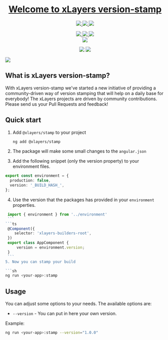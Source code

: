 <h1 align="center">
  <a href="https://xlayers.app">Welcome to xLayers version-stamp</a>
</h1>

<p align="center" >
  
 <a href="https://xlayers.app">
    <img src="https://img.shields.io/website-up-down-ff69b4-ff69b4/http/shields.io.svg?label=xlayers.app"/>
  </a>

 <a href="https://xlayers.dev">
    <img src="https://img.shields.io/website-up-down-ff69b4-ff69b4/http/shields.io.svg?label=xlayers.dev"/>
  </a>
 
   <a href="https://xlayers.design">
    <img src="https://img.shields.io/website-up-down-ff69b4-ff69b4/http/shields.io.svg?label=xlayers.design"/>
  </a>
</p>

<p align="center" >
  
  <a href="https://twitter.com/xlayers_">
    <img src="https://img.shields.io/badge/say-thanks-ff69b4.svg"/>
  </a>
  
  <a href="https://angular.io">
    <img src="https://img.shields.io/badge/Made%20with-Angular-E13137.svg"/>
  </a>
  
  <a href="https://github.com/xlayers/version-stamp/issues">
    <img src="http://isitmaintained.com/badge/resolution/xlayers/xlayers.svg"/>
  </a>
  
  <br/>
  <a href="https://github.com/xlayers/version-stamp/actions">
    <img src="https://github.com/xlayers/version-stamp/workflows/mainworkflow/badge.svg" />
  </a>
  
</p>

<p align="center" >

  <img src="https://img.shields.io/github/license/xlayers/xlayers.svg"/>
  
 <a href="https://github.com/xlayers/version-stamp">
    <img src="https://img.shields.io/github/contributors/xlayers/version-stamp.svg"/>
  </a>

</p>

<img align="center" src="https://github.com/xlayers/version-stamp/raw/main/assets/xlayers_stamp.png?raw=true"/>

## What is xLayers version-stamp?

With xLayers version-stamp we've started a new initiative of providing a community-driven way of version stamping that will help on a daily base for everybody!
The xLayers projects are driven by community contributions. Please send us your Pull Requests and feedback!

## Quick start

1. Add `@xlayers/stamp` to your project

   ```sh
   ng add @xlayers/stamp
   ```

2. The package will make some small changes to the `angular.json`

3. Add the following snippet (only the version property) to your environment files.

```ts
export const environment = {
  production: false,
  version: '_BUILD_HASH_',
};
```

4. Use the version that the packages has provided in your `environment` properties.

````ts
 import { environment } from '../environment'
 ```
```ts
 @Component({
    selector: 'xlayers-builders-root',
 })
 export class AppComponent {
     version = environment.version;
 }
 ```
5. Now you can stamp your build

```sh
ng run <your-app>:stamp
````

## Usage

You can adjust some options to your needs.
The available options are:

- `--version` - You can put in here your own version.

Example:

```sh
ng run <your-app>:stamp --version="1.0.0"
```
